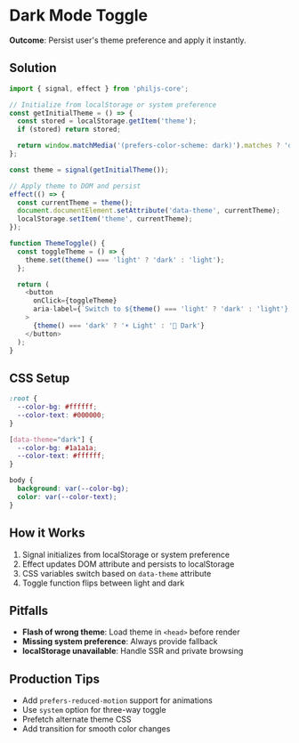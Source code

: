 # Dark Mode Toggle

**Outcome**: Persist user's theme preference and apply it instantly.

## Solution

```typescript
import { signal, effect } from 'philjs-core';

// Initialize from localStorage or system preference
const getInitialTheme = () => {
  const stored = localStorage.getItem('theme');
  if (stored) return stored;

  return window.matchMedia('(prefers-color-scheme: dark)').matches ? 'dark' : 'light';
};

const theme = signal(getInitialTheme());

// Apply theme to DOM and persist
effect(() => {
  const currentTheme = theme();
  document.documentElement.setAttribute('data-theme', currentTheme);
  localStorage.setItem('theme', currentTheme);
});

function ThemeToggle() {
  const toggleTheme = () => {
    theme.set(theme() === 'light' ? 'dark' : 'light');
  };

  return (
    <button
      onClick={toggleTheme}
      aria-label={`Switch to ${theme() === 'light' ? 'dark' : 'light'} mode`}
    >
      {theme() === 'dark' ? '☀️ Light' : '🌙 Dark'}
    </button>
  );
}
```

## CSS Setup

```css
:root {
  --color-bg: #ffffff;
  --color-text: #000000;
}

[data-theme="dark"] {
  --color-bg: #1a1a1a;
  --color-text: #ffffff;
}

body {
  background: var(--color-bg);
  color: var(--color-text);
}
```

## How it Works

1. Signal initializes from localStorage or system preference
2. Effect updates DOM attribute and persists to localStorage
3. CSS variables switch based on `data-theme` attribute
4. Toggle function flips between light and dark

## Pitfalls

- **Flash of wrong theme**: Load theme in `<head>` before render
- **Missing system preference**: Always provide fallback
- **localStorage unavailable**: Handle SSR and private browsing

## Production Tips

- Add `prefers-reduced-motion` support for animations
- Use `system` option for three-way toggle
- Prefetch alternate theme CSS
- Add transition for smooth color changes
